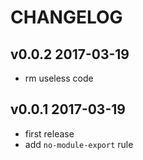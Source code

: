 # CHANGELOG

## v0.0.2 2017-03-19

- rm useless code

## v0.0.1 2017-03-19
- first release
- add `no-module-export` rule